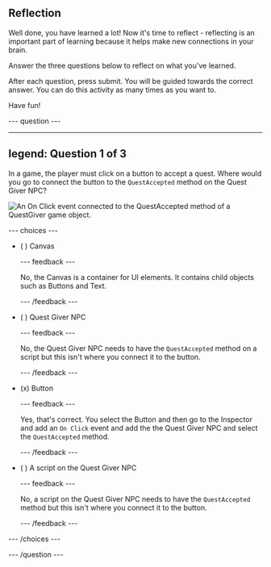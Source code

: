 ## Reflection

Well done, you have learned a lot! Now it's time to reflect - reflecting is an important part of learning because it helps make new connections in your brain.

Answer the three questions below to reflect on what you've learned.

After each question, press submit. You will be guided towards the correct answer. You can do this activity as many times as you want to.

Have fun!

--- question ---

---
legend: Question 1 of 3
---

In a game, the player must click on a button to accept a quest. Where would you go to connect the button to the `QuestAccepted` method on the Quest Giver NPC?

![An On Click event connected to the QuestAccepted method of a QuestGiver game object.](images/button-onclick.png)

--- choices ---

- ( ) Canvas

  --- feedback ---

  No, the Canvas is a container for UI elements. It contains child objects such as Buttons and Text.

  --- /feedback ---

- ( ) Quest Giver NPC

  --- feedback ---

  No, the Quest Giver NPC needs to have the `QuestAccepted` method on a script but this isn't where you connect it to the button. 

  --- /feedback ---

- (x) Button

  --- feedback ---

  Yes, that's correct. You select the Button and then go to the Inspector and add an `On Click` event and add the the Quest Giver NPC and select the `QuestAccepted` method.

  --- /feedback ---

- ( ) A script on the Quest Giver NPC

  --- feedback ---

  No, a script on the Quest Giver NPC needs to have the `QuestAccepted` method but this isn't where you connect it to the button. 

  --- /feedback ---

--- /choices ---

--- /question ---

